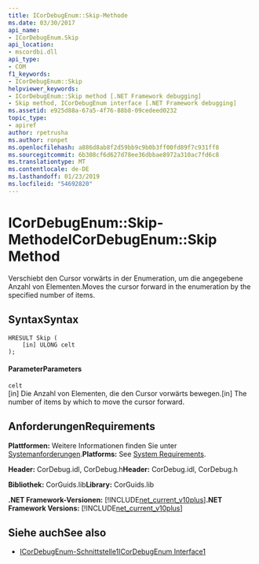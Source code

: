 ```yaml
---
title: ICorDebugEnum::Skip-Methode
ms.date: 03/30/2017
api_name:
- ICorDebugEnum.Skip
api_location:
- mscordbi.dll
api_type:
- COM
f1_keywords:
- ICorDebugEnum::Skip
helpviewer_keywords:
- ICorDebugEnum::Skip method [.NET Framework debugging]
- Skip method, ICorDebugEnum interface [.NET Framework debugging]
ms.assetid: e925d88a-67a5-4f76-88b8-09cedeed0232
topic_type:
- apiref
author: rpetrusha
ms.author: ronpet
ms.openlocfilehash: a886d8ab8f2d59bb9c9b0b3ff00fd89f7c931ff8
ms.sourcegitcommit: 6b308cf6d627d78ee36dbbae8972a310ac7fd6c8
ms.translationtype: MT
ms.contentlocale: de-DE
ms.lasthandoff: 01/23/2019
ms.locfileid: "54692820"
---
```

# <a name="icordebugenumskip-method"></a><span data-ttu-id="6445f-102">ICorDebugEnum::Skip-Methode</span><span class="sxs-lookup"><span data-stu-id="6445f-102">ICorDebugEnum::Skip Method</span></span>
<span data-ttu-id="6445f-103">Verschiebt den Cursor vorwärts in der Enumeration, um die angegebene Anzahl von Elementen.</span><span class="sxs-lookup"><span data-stu-id="6445f-103">Moves the cursor forward in the enumeration by the specified number of items.</span></span>  
  
## <a name="syntax"></a><span data-ttu-id="6445f-104">Syntax</span><span class="sxs-lookup"><span data-stu-id="6445f-104">Syntax</span></span>  
  
```  
HRESULT Skip (  
    [in] ULONG celt  
);  
```  
  
#### <a name="parameters"></a><span data-ttu-id="6445f-105">Parameter</span><span class="sxs-lookup"><span data-stu-id="6445f-105">Parameters</span></span>  
 `celt`  
 <span data-ttu-id="6445f-106">[in] Die Anzahl von Elementen, die den Cursor vorwärts bewegen.</span><span class="sxs-lookup"><span data-stu-id="6445f-106">[in] The number of items by which to move the cursor forward.</span></span>  
  
## <a name="requirements"></a><span data-ttu-id="6445f-107">Anforderungen</span><span class="sxs-lookup"><span data-stu-id="6445f-107">Requirements</span></span>  
 <span data-ttu-id="6445f-108">**Plattformen:** Weitere Informationen finden Sie unter [Systemanforderungen](../../../../docs/framework/get-started/system-requirements.md).</span><span class="sxs-lookup"><span data-stu-id="6445f-108">**Platforms:** See [System Requirements](../../../../docs/framework/get-started/system-requirements.md).</span></span>  
  
 <span data-ttu-id="6445f-109">**Header:** CorDebug.idl, CorDebug.h</span><span class="sxs-lookup"><span data-stu-id="6445f-109">**Header:** CorDebug.idl, CorDebug.h</span></span>  
  
 <span data-ttu-id="6445f-110">**Bibliothek:** CorGuids.lib</span><span class="sxs-lookup"><span data-stu-id="6445f-110">**Library:** CorGuids.lib</span></span>  
  
 <span data-ttu-id="6445f-111">**.NET Framework-Versionen:** [!INCLUDE[net_current_v10plus](../../../../includes/net-current-v10plus-md.md)]</span><span class="sxs-lookup"><span data-stu-id="6445f-111">**.NET Framework Versions:** [!INCLUDE[net_current_v10plus](../../../../includes/net-current-v10plus-md.md)]</span></span>  
  
## <a name="see-also"></a><span data-ttu-id="6445f-112">Siehe auch</span><span class="sxs-lookup"><span data-stu-id="6445f-112">See also</span></span>
- [<span data-ttu-id="6445f-113">ICorDebugEnum-Schnittstelle1</span><span class="sxs-lookup"><span data-stu-id="6445f-113">ICorDebugEnum Interface1</span></span>](../../../../docs/framework/unmanaged-api/debugging/icordebugenum-interface1.md)
